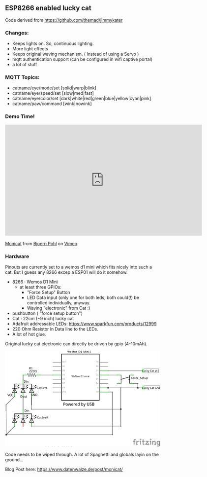 ## ESP8266 enabled lucky cat

Code derived from https://github.com/themad/jimmykater

### Changes:
* Keeps lights on. So, continuous lighting.
* More light effects
* Keeps original waving mechanism. ( Instead of using a Servo )
* mqtt authentication support (can be configured in wifi captive portal)
* a lot of stuff

### MQTT Topics:

* catname/eye/mode/set   [solid|warp|blink]
* catname/eye/speed/set  [slow|med|fast]
* catname/eye/color/set  [dark|white|red|green|blue|yellow|cyan|pink]
* catname/paw/command    [wink|nowink]

### Demo Time!

<iframe src="https://player.vimeo.com/video/198570621" width="640" height="360" frameborder="0" webkitallowfullscreen mozallowfullscreen allowfullscreen></iframe>
<p><a href="https://vimeo.com/198570621">Monicat</a> from <a href="https://vimeo.com/user1086940">Bjoern Pohl</a> on <a href="https://vimeo.com">Vimeo</a>.</p>

### Hardware

Pinouts are currently set to a wemos d1 mini which fits nicely into such a cat. But I guess any 8266 excep a ESP01 will do it somehow. 

* 8266 : Wemos D1 Mini
  * at least three GPIOs:
    * "Force Setup" Button
    * LED Data input (only one for both leds, both could(!) be controlled individually, anyway.
    * Waving "electronic" from Cat :)
* pushbutton ( "force setup button")
* Cat : 22cm (~9 inch) lucky cat
* Adafruit addressable LEDs: https://www.sparkfun.com/products/12999
* 220 Ohm Resistor in Data line to the LEDs.
* A lot of hot glue.

Original lucky cat electronic can directly be driven by gpio (4-10mAh).

![Circuit Diagram](monicat.jpg)

Code needs to be wiped through. A lot of Spaghetti and globals layin on the ground...

Blog Post here: https://www.datenwalze.de/post/monicat/ 



